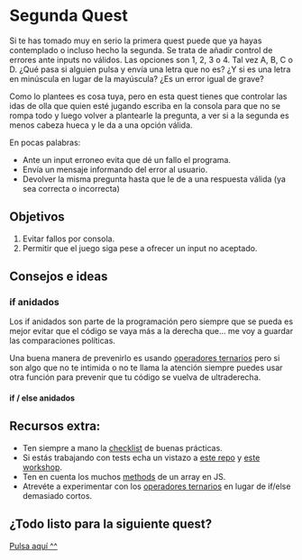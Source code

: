 # Segunda Quest

Si te has tomado muy en serio la primera quest puede que ya hayas contemplado o incluso hecho la segunda. Se trata de añadir control de errores ante inputs no válidos. Las opciones son 1, 2, 3 o 4. Tal vez A, B, C o D. ¿Qué pasa si alguien pulsa y envía una letra que no es? ¿Y si es una letra en minúscula en lugar de la mayúscula? ¿Es un error igual de grave?

Como lo plantees es cosa tuya, pero en esta quest tienes que controlar las idas de olla que quien esté jugando escriba en la consola para que no se rompa todo y luego volver a plantearle la pregunta, a ver si a la segunda es menos cabeza hueca y le da a una opción válida.

En pocas palabras:
* Ante un input erroneo evita que dé un fallo el programa.
* Envía un mensaje informando del error al usuario.
* Devolver la misma pregunta hasta que le de a una respuesta válida (ya sea correcta o incorrecta)

## Objetivos

1. Evitar fallos por consola.
2. Permitir que el juego siga pese a ofrecer un input no aceptado.


## Consejos e ideas

### if anidados
Los if anidados son parte de la programación pero siempre que se pueda es mejor evitar que el código se vaya más a la derecha que... me voy a guardar las comparaciones políticas.

Una buena manera de prevenirlo es usando [operadores ternarios](https://developer.mozilla.org/en-US/docs/Web/JavaScript/Reference/Operators/Conditional_Operator) pero si son algo que no te intimida o no te llama la atención siempre puedes usar otra función para prevenir que tu código se vuelva de ultraderecha.

#### if / else anidados


## Recursos extra:
- Ten siempre a mano la [checklist](../checklist.md) de buenas prácticas.
- Si estás trabajando con tests echa un vistazo a [este repo](https://github.com/Marvalero/workshop-introduccion-al-testeo-en-javascript) y [este workshop](https://www.linkedin.com/posts/maria-valero-campa%C3%B1a_javascript-testing-escribirtests-activity-7034491159649394688-YbIi?utm_source=share&utm_medium=member_desktop).
- Ten en cuenta los muchos [methods](https://developer.mozilla.org/en-US/docs/Web/JavaScript/Reference/Global_Objects/Array) de un array en JS.
- Atrevéte a experimentar con los [operadores ternarios](https://developer.mozilla.org/en-US/docs/Web/JavaScript/Reference/Operators/Conditional_Operator) en lugar de if/else demasiado cortos.

## ¿Todo listo para la siguiente quest?
[Pulsa aquí ^^](./quest3.md)

